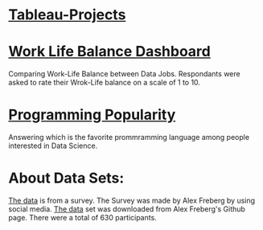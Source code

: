 # [Tableau-Projects](https://public.tableau.com/app/profile/fahim.hoq)

# [Work Life Balance Dashboard](https://public.tableau.com/views/SurveyofDataJobs/Dashboard1?:language=en-US&:display_count=n&:origin=viz_share_link)

Comparing Work-Life Balance between Data Jobs. Respondants were asked to rate their Wrok-Life balance on a scale of 1 to 10.

# [Programming Popularity](https://public.tableau.com/views/PopularityofprogrammingLanguages/PopularityofVariousProgrammingLanguages?:language=en-US&:display_count=n&:origin=viz_share_link)

Answering which is the favorite prommramming language among people interested in Data Science.

# About Data Sets:
[The data](https://github.com/AlexTheAnalyst/Power-BI/blob/main/Power%20BI%20-%20Final%20Project.xlsx) is from a survey. The Survey was made by Alex Freberg by using social media. [The data](https://github.com/AlexTheAnalyst/Power-BI/blob/main/Power%20BI%20-%20Final%20Project.xlsx) set was downloaded from  Alex Freberg's Github page. There were a total of 630 participants.
